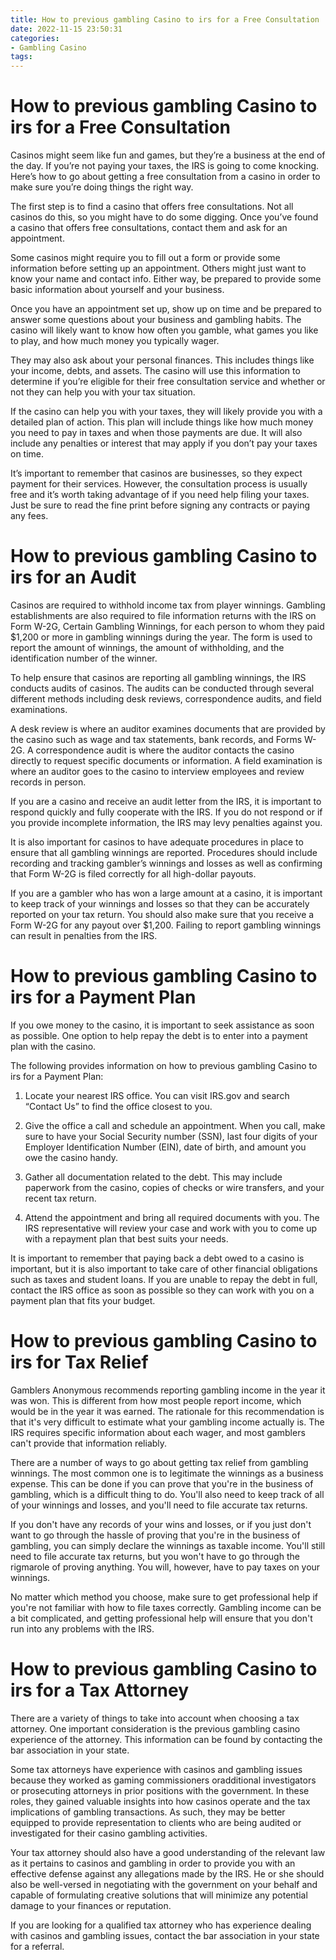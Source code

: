 ```yaml
---
title: How to previous gambling Casino to irs for a Free Consultation
date: 2022-11-15 23:50:31
categories:
- Gambling Casino
tags:
---
```



#  How to previous gambling Casino to irs for a Free Consultation

Casinos might seem like fun and games, but they’re a business at the end of the day. If you’re not paying your taxes, the IRS is going to come knocking. Here’s how to go about getting a free consultation from a casino in order to make sure you’re doing things the right way.

The first step is to find a casino that offers free consultations. Not all casinos do this, so you might have to do some digging. Once you’ve found a casino that offers free consultations, contact them and ask for an appointment.

Some casinos might require you to fill out a form or provide some information before setting up an appointment. Others might just want to know your name and contact info. Either way, be prepared to provide some basic information about yourself and your business.

Once you have an appointment set up, show up on time and be prepared to answer some questions about your business and gambling habits. The casino will likely want to know how often you gamble, what games you like to play, and how much money you typically wager.

They may also ask about your personal finances. This includes things like your income, debts, and assets. The casino will use this information to determine if you’re eligible for their free consultation service and whether or not they can help you with your tax situation.

If the casino can help you with your taxes, they will likely provide you with a detailed plan of action. This plan will include things like how much money you need to pay in taxes and when those payments are due. It will also include any penalties or interest that may apply if you don’t pay your taxes on time.

It’s important to remember that casinos are businesses, so they expect payment for their services. However, the consultation process is usually free and it’s worth taking advantage of if you need help filing your taxes. Just be sure to read the fine print before signing any contracts or paying any fees.

#  How to previous gambling Casino to irs for an Audit

Casinos are required to withhold income tax from player winnings. Gambling establishments are also required to file information returns with the IRS on Form W-2G, Certain Gambling Winnings, for each person to whom they paid $1,200 or more in gambling winnings during the year. The form is used to report the amount of winnings, the amount of withholding, and the identification number of the winner.

To help ensure that casinos are reporting all gambling winnings, the IRS conducts audits of casinos. The audits can be conducted through several different methods including desk reviews, correspondence audits, and field examinations.

A desk review is where an auditor examines documents that are provided by the casino such as wage and tax statements, bank records, and Forms W-2G. A correspondence audit is where the auditor contacts the casino directly to request specific documents or information. A field examination is where an auditor goes to the casino to interview employees and review records in person.

If you are a casino and receive an audit letter from the IRS, it is important to respond quickly and fully cooperate with the IRS. If you do not respond or if you provide incomplete information, the IRS may levy penalties against you.

It is also important for casinos to have adequate procedures in place to ensure that all gambling winnings are reported. Procedures should include recording and tracking gambler’s winnings and losses as well as confirming that Form W-2G is filed correctly for all high-dollar payouts.

If you are a gambler who has won a large amount at a casino, it is important to keep track of your winnings and losses so that they can be accurately reported on your tax return. You should also make sure that you receive a Form W-2G for any payout over $1,200. Failing to report gambling winnings can result in penalties from the IRS.

#  How to previous gambling Casino to irs for a Payment Plan

If you owe money to the casino, it is important to seek assistance as soon as possible. One option to help repay the debt is to enter into a payment plan with the casino. 

The following provides information on how to previous gambling Casino to irs for a Payment Plan:

1) Locate your nearest IRS office. You can visit IRS.gov and search “Contact Us” to find the office closest to you.

2) Give the office a call and schedule an appointment. When you call, make sure to have your Social Security number (SSN), last four digits of your Employer Identification Number (EIN), date of birth, and amount you owe the casino handy.

3) Gather all documentation related to the debt. This may include paperwork from the casino, copies of checks or wire transfers, and your recent tax return.

4) Attend the appointment and bring all required documents with you. The IRS representative will review your case and work with you to come up with a repayment plan that best suits your needs.

It is important to remember that paying back a debt owed to a casino is important, but it is also important to take care of other financial obligations such as taxes and student loans. If you are unable to repay the debt in full, contact the IRS office as soon as possible so they can work with you on a payment plan that fits your budget.

#  How to previous gambling Casino to irs for Tax Relief

Gamblers Anonymous recommends reporting gambling income in the year it was won. This is different from how most people report income, which would be in the year it was earned. The rationale for this recommendation is that it's very difficult to estimate what your gambling income actually is. The IRS requires specific information about each wager, and most gamblers can't provide that information reliably.

There are a number of ways to go about getting tax relief from gambling winnings. The most common one is to legitimate the winnings as a business expense. This can be done if you can prove that you're in the business of gambling, which is a difficult thing to do. You'll also need to keep track of all of your winnings and losses, and you'll need to file accurate tax returns.

If you don't have any records of your wins and losses, or if you just don't want to go through the hassle of proving that you're in the business of gambling, you can simply declare the winnings as taxable income. You'll still need to file accurate tax returns, but you won't have to go through the rigmarole of proving anything. You will, however, have to pay taxes on your winnings.

No matter which method you choose, make sure to get professional help if you're not familiar with how to file taxes correctly. Gambling income can be a bit complicated, and getting professional help will ensure that you don't run into any problems with the IRS.

#  How to previous gambling Casino to irs for a Tax Attorney

There are a variety of things to take into account when choosing a tax attorney. One important consideration is the previous gambling casino experience of the attorney. This information can be found by contacting the bar association in your state.

Some tax attorneys have experience with casinos and gambling issues because they worked as gaming commissioners oradditional investigators or prosecuting attorneys in prior positions with the government. In these roles, they gained valuable insights into how casinos operate and the tax implications of gambling transactions. As such, they may be better equipped to provide representation to clients who are being audited or investigated for their casino gambling activities.

Your tax attorney should also have a good understanding of the relevant law as it pertains to casinos and gambling in order to provide you with an effective defense against any allegations made by the IRS. He or she should also be well-versed in negotiating with the government on your behalf and capable of formulating creative solutions that will minimize any potential damage to your finances or reputation.

If you are looking for a qualified tax attorney who has experience dealing with casinos and gambling issues, contact the bar association in your state for a referral.
